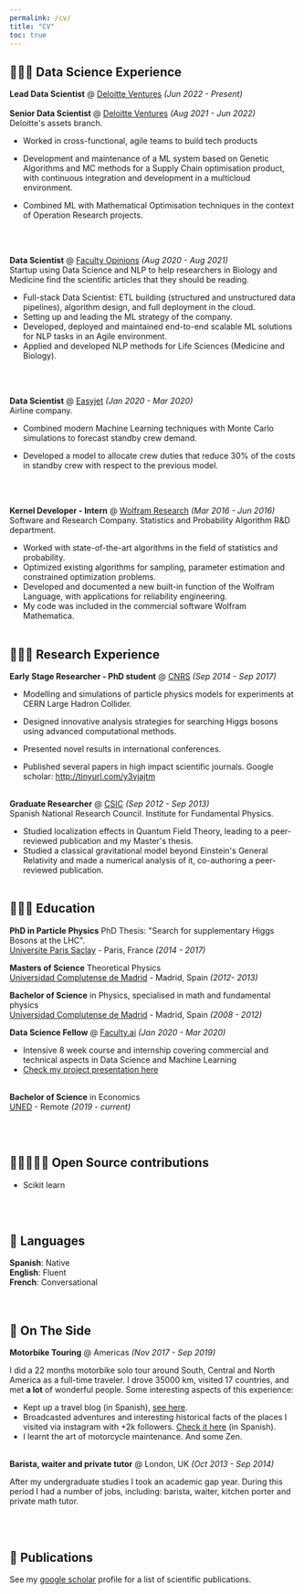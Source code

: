```yaml
---
permalink: /cv/
title: "CV"
toc: true
---
```

<!-- # Matias R. Vazquez

_(Data) Scientist based in London, UK_ <br> -->

## 🧑🏻‍💻 Data Science Experience

**Lead Data Scientist** @ [Deloitte Ventures](https://www2.deloitte.com/uk/en/pages/innovation/solutions/ventures.html) _(Jun 2022 - Present)_ <br><br>
**Senior Data Scientist** @ [Deloitte Ventures](https://www2.deloitte.com/uk/en/pages/innovation/solutions/ventures.html)  _(Aug 2021 - Jun 2022)_ <br>
Deloitte's assets branch.
  - Worked in cross-functional, agile teams to build tech products
  - Development and maintenance of a ML system based on Genetic Algorithms and MC methods for a Supply Chain optimisation product, with continuous integration and development in a multicloud environment.

  - Combined ML with Mathematical Optimisation techniques in the context of Operation Research projects.
  <!-- - **_Technologies used:_** AWS, Azure, Python -->
  <br><br>


**Data Scientist** @ [Faculty Opinions](http://facultyopinions.com/) _(Aug 2020 - Aug 2021)_ <br>
Startup using Data Science and NLP to help researchers in Biology and Medicine find the scientific articles that they should be reading.
- Full-stack Data Scientist: ETL building (structured and unstructured data pipelines), algorithm design, and full deployment in the cloud.
- Setting up and leading the ML strategy of the company.
- Developed, deployed and maintained end-to-end scalable ML solutions for NLP tasks in an Agile environment.
- Applied and developed NLP methods for Life Sciences (Medicine and Biology).
<!-- - **_Technologies used:_** Python, AWS, SQL -->
  <br><br>

**Data Scientist** @ [Easyjet](http://easyjet.com/) _(Jan 2020 - Mar 2020)_ <br>
Airline company.
- Combined modern Machine Learning techniques with Monte Carlo simulations to forecast standby crew demand.

- Developed a model to allocate crew duties that reduce 30% of the costs in standby crew with respect to the previous model.
<!-- - **_Technologies used:_** Python, AWS, SQL -->
  <br><br>


**Kernel Developer - Intern** @ [Wolfram Research](hhttps://www.wolfram.com/) _(Mar 2016 - Jun 2016)_ <br>
Software and Research Company. Statistics and Probability Algorithm R&D department.

- Worked with state-of-the-art algorithms in the field of statistics and probability.
- Optimized existing algorithms for sampling, parameter estimation and constrained optimization problems.
- Developed and documented a new built-in function of the Wolfram Language, with applications for reliability engineering.
- My code was included in the commercial software Wolfram Mathematica.
    <br><br>
    
## 🧑🏻‍🔬 Research Experience

<!-- _This section accounts for work done pre-career change._
<br><br> -->

**Early Stage Researcher - PhD student** @ [CNRS](https://cnrs.fr) _(Sep 2014 - Sep 2017)_ <br>

- Modelling and simulations of particle physics models for experiments at CERN Large Hadron Collider.

- Designed innovative analysis strategies for searching Higgs bosons using advanced computational methods.

- Presented novel results in international conferences.

- Published several papers in high impact scientific journals. Google scholar: http://tinyurl.com/y3vjajtm
<br><br>


**Graduate Researcher** @ [CSIC](https://csic.es/) _(Sep 2012 - Sep 2013)_ <br>
Spanish National Research Council. Institute for Fundamental Physics.
 - Studied localization effects in Quantum Field Theory, leading to a peer-reviewed publication and my Master's thesis. 
 - Studied a classical gravitational model beyond Einstein's General Relativity and made a numerical analysis of it, co-authoring a peer-reviewed publication.
<br><br>


## 🧑🏻‍🎓 Education

**PhD in Particle Physics** PhD Thesis: "Search for supplementary Higgs Bosons at the LHC". <br>
[Universite Paris Saclay](https://www.universite-paris-saclay.fr/en) - Paris, France _(2014 - 2017)_

**Masters of Science** Theoretical Physics<br>
[Universidad Complutense de Madrid](https://www.american.edu/) - Madrid, Spain _(2012- 2013)_

**Bachelor of Science** in Physics, specialised in math and fundamental physics<br>
[Universidad Complutense de Madrid](https://www.ucm.es/) - Madrid, Spain _(2008 - 2012)_

**Data Science Fellow** @ [Faculty.ai](https://faculty.ai/) _(Jan 2020 - Mar 2020)_ <br>
  - Intensive 8 week course and internship covering commercial and technical aspects in Data Science and Machine Learning
  - [Check my project presentation here](https://www.youtube.com/watch?v=Lx5yDauyk0c)
<br><br>

**Bachelor of Science** in Economics<br>
[UNED](https://www.UNED.es/) - Remote _(2019 - current)_

<br><br>

## 🧑🏻‍🤝‍🧑🏽 Open Source contributions

- Scikit learn
  
<br><br>

<!-- ## 🎤 Public Speaking
    
### Recent Appearances

- **Women TechMakers Vienna Conference** _(streamed on Aug 7, 2020)_
<br>[How AI is Enhancing Journalism](https://www.youtube.com/watch?v=-qZCRHwnnbM)<br>

- **single-threaded Podcast** _(released on Mar 31, 2021)_
<br>[Crying at work](https://anchor.fm/single-threaded/episodes/Carolyn-Stransky-on-Crying-at-Work-etu7hj)<br>
<br>

**Want me to speak at your event?**
<br>💖 [Check out my website](https://workwithcarolyn.com/speaking) for more information.
<br><br>
   -->
<!-- ## 🏆 Accomplishments

**Won First Place** @ [Rainbows End Sex Tech Hackathon](https://hack.touchyfeely.tech/) _(May 2021)_ <br>
Built [Tentilex](https://workwithcarolyn.com/blog/tentilex), a wearable armband that records your hand movement and generates a live 3D-model. 

**Top Author Recognition** @ [DEV](https://dev.to/) _(2019 - 2020)_ <br>
Named one of the Top 500 authors in 2019. Also wrote two articles that ranked in the weekly Top 7:
  - [How to remove condescending language from documentation](https://dev.to/meeshkan/how-to-remove-condescending-language-from-documentation-4a5p)
  - [Onboarding a junior developer to your team? Here's 12 tips.](https://dev.to/carolstran/onboarding-a-junior-developer-to-your-team-here-s-12-tips-4g3a)
<br><br>

**Won Best Project** @ [Geek Girl Carrots Berlin Hackathon](http://www.hacklikeagirl.co/) _(Oct 2017)_<br>
Created [Qarma](https://github.com/lcorr8/qarma), an online platform to report and retrieve lost & found objects for travelers abroad.
<br><br> -->

## 💬 Languages

**Spanish**: Native <br>
**English**: Fluent <br>
**French**: Conversational <br>
<br><br>

## 📌 On The Side

**Motorbike Touring** @ Americas _(Nov 2017 - Sep 2019)_ <br>

I did a 22 months motorbike solo tour around South, Central and North America as a full-time traveler. I drove 35000 km, visited 17 countries, and met **a lot** of wonderful people. Some interesting aspects of this experience:
  - Kept up a travel blog (in Spanish), [see here](https://lavidaquedanlasvueltas.wordpress.com/). 
  - Broadcasted adventures and interesting historical facts of the places I visited via instagram with +2k followers. [Check it here](https://instagram.com/lavidaquedanlasvueltas) (in Spanish).
  - I learnt the art of motorcycle maintenance. And some Zen.
  <br><br>

**Barista, waiter and private tutor** @ London, UK _(Oct 2013 - Sep 2014)_ <br>

After my undergraduate studies I took an academic gap year. During this period I had a number of jobs, including: barista, waiter, kitchen porter and private math tutor.

  <br><br>


## 📰 Publications
See my [google scholar](https://scholar.google.com/citations?user=9fba9FMAAAAJ) profile for a list of scientific publications.